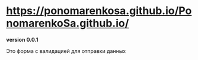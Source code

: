 # https://ponomarenkosa.github.io/PonomarenkoSa.github.io/
**version 0.0.1**


Это форма с валидацией для отправки данных